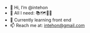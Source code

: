 - 👋 Hi, I’m @intehon
- 👀 All I need: 📚🗺️🥡🥂
- 🌱 Currently learning front end 
- 📫 Reach me at: intehon@gmail.com

<!---
intehon/intehon is a ✨ special ✨ repository because its `README.md` (this file) appears on your GitHub profile.
You can click the Preview link to take a look at your changes.
--->
